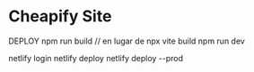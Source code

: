 # Cheapify Site

DEPLOY
npm run build // en lugar de npx vite build
npm run dev


netlify login
netlify deploy
netlify deploy --prod